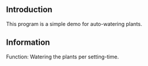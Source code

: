 ## Introduction

This program is a simple demo for auto-watering plants.

## Information

Function: Watering the plants per setting-time.

